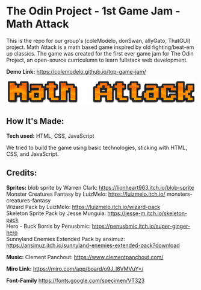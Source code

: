 # The Odin Project - 1st Game Jam - Math Attack
This is the repo for our group's (coleModelo, donSwan, allyGato, ThatGUI) project. Math Attack is a math based game inspired by old fighting/beat-em up classics. The game was created for the first ever game jam for The Odin Project, an open-source curriculumn to learn fullstack web development.  

**Demo Link:** https://colemodelo.github.io/top-game-jam/

![Math Attack logo](assets/images/mathAttackV2.png)

## How It's Made:

**Tech used:** HTML, CSS, JavaScript

We tried to build the game using basic technologies, sticking with HTML, CSS, and JavaScript.

<!-- ## Optimizations
*(optional)*

You don't have to include this section but interviewers *love* that you can not only deliver a final product that looks great but also functions efficiently. Did you write something then refactor it later and the result was 5x faster than the original implementation? Did you cache your assets? Things that you write in this section are **GREAT** to bring up in interviews and you can use this section as reference when studying for technical interviews!

## Lessons Learned:

No matter what your experience level, being an engineer means continuously learning. Every time you build something you always have those *whoa this is awesome* or *fuck yeah I did it!* moments. This is where you should share those moments! Recruiters and interviewers love to see that you're self-aware and passionate about growing. -->

## Credits:

**Sprites:**
blob sprite by Warren Clark: https://lionheart963.itch.io/blob-sprite  
Monster Creatures Fantasy by LuizMelo: https://luizmelo.itch.io/  monsters-creatures-fantasy  
Wizard Pack by LuizMelo: https://luizmelo.itch.io/wizard-pack  
Skeleton Sprite Pack by Jesse Munguia: https://jesse-m.itch.io/skeleton-pack  
Hero - Buck Borris by Penusbmic: https://penusbmic.itch.io/super-ginger-hero  
Sunnyland Enemies Extended Pack by ansimuz: https://ansimuz.itch.io/sunnyland-enemies-extended-pack?download  

**Music:**
Clement Panchout: https://www.clementpanchout.com/

<!-- **Other:** -->

**Miro Link:** https://miro.com/app/board/o9J_l6VMVuY=/

**Font-Family** https://fonts.google.com/specimen/VT323


